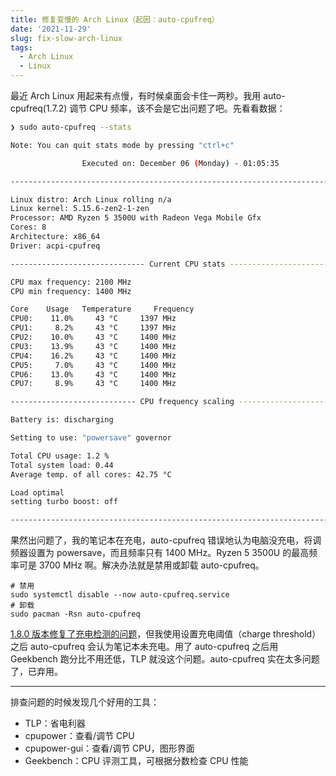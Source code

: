 ```yaml
---
title: 修复变慢的 Arch Linux（起因：auto-cpufreq）
date: '2021-11-29'
slug: fix-slow-arch-linux
tags:
  - Arch Linux
  - Linux
---
```


<!--more-->

最近 Arch Linux 用起来有点慢，有时候桌面会卡住一两秒。我用 auto-cpufreq(1.7.2) 调节 CPU 频率，该不会是它出问题了吧。先看看数据：

```bash
❯ sudo auto-cpufreq --stats

Note: You can quit stats mode by pressing "ctrl+c"

                Executed on: December 06 (Monday) - 01:05:35

-------------------------------------------------------------------------------

Linux distro: Arch Linux rolling n/a
Linux kernel: 5.15.6-zen2-1-zen
Processor: AMD Ryzen 5 3500U with Radeon Vega Mobile Gfx
Cores: 8
Architecture: x86_64
Driver: acpi-cpufreq

------------------------------ Current CPU stats ------------------------------

CPU max frequency: 2100 MHz
CPU min frequency: 1400 MHz

Core    Usage   Temperature     Frequency
CPU0:    11.0%     43 °C     1397 MHz
CPU1:     8.2%     43 °C     1397 MHz
CPU2:    10.0%     43 °C     1400 MHz
CPU3:    13.9%     43 °C     1400 MHz
CPU4:    16.2%     43 °C     1400 MHz
CPU5:     7.0%     43 °C     1400 MHz
CPU6:    13.0%     43 °C     1400 MHz
CPU7:     8.9%     43 °C     1400 MHz

---------------------------- CPU frequency scaling ----------------------------

Battery is: discharging

Setting to use: "powersave" governor

Total CPU usage: 1.2 %
Total system load: 0.44
Average temp. of all cores: 42.75 °C

Load optimal
setting turbo boost: off

-------------------------------------------------------------------------------
```

果然出问题了，我的笔记本在充电，auto-cpufreq 错误地认为电脑没充电，将调频器设置为 powersave，而且频率只有 1400 MHz。Ryzen 5 3500U 的最高频率可是 3700 MHz 啊。解决办法就是禁用或卸载 auto-cpufreq。

```
# 禁用
sudo systemctl disable --now auto-cpufreq.service
# 卸载
sudo pacman -Rsn auto-cpufreq
```

[1.8.0 版本修复了充电检测的问题](https://github.com/AdnanHodzic/auto-cpufreq/issues/281#issuecomment-986220028)，但我使用设置充电阈值（charge threshold）之后 auto-cpufreq 会认为笔记本未充电。用了 auto-cpufreq 之后用 Geekbench 跑分比不用还低，TLP 就没这个问题。auto-cpufreq 实在太多问题了，已弃用。

---

排查问题的时候发现几个好用的工具：

- TLP：省电利器
- cpupower：查看/调节 CPU
- cpupower-gui：查看/调节 CPU，图形界面
- Geekbench：CPU 评测工具，可根据分数检查 CPU 性能